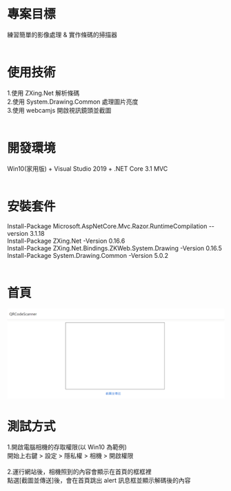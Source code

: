 # 專案目標  
練習簡單的影像處理 & 實作條碼的掃描器  
&emsp;  
# 使用技術  
1.使用 ZXing.Net 解析條碼  
2.使用 System.Drawing.Common 處理圖片亮度  
3.使用 webcamjs 開啟視訊鏡頭並截圖  
&emsp;  
# 開發環境  
Win10(家用版) + Visual Studio 2019 + .NET Core 3.1 MVC  
&emsp;  
# 安裝套件  
Install-Package Microsoft.AspNetCore.Mvc.Razor.RuntimeCompilation --version 3.1.18  
Install-Package ZXing.Net -Version 0.16.6  
Install-Package ZXing.Net.Bindings.ZKWeb.System.Drawing -Version 0.16.5  
Install-Package System.Drawing.Common -Version 5.0.2  
&emsp;  
# 首頁  
![image](https://github.com/Jacky20200711/QRCodeScanner/blob/main/DEMO_01.PNG?raw=true)  
# 測試方式  
1.開啟電腦相機的存取權限(以 Win10 為範例)  
開始上右鍵 > 設定 > 隱私權 > 相機 > 開啟權限  
&emsp;  
2.運行網站後，相機照到的內容會顯示在首頁的框框裡  
點選[截圖並傳送]後，會在首頁跳出 alert 訊息框並顯示解碼後的內容  

